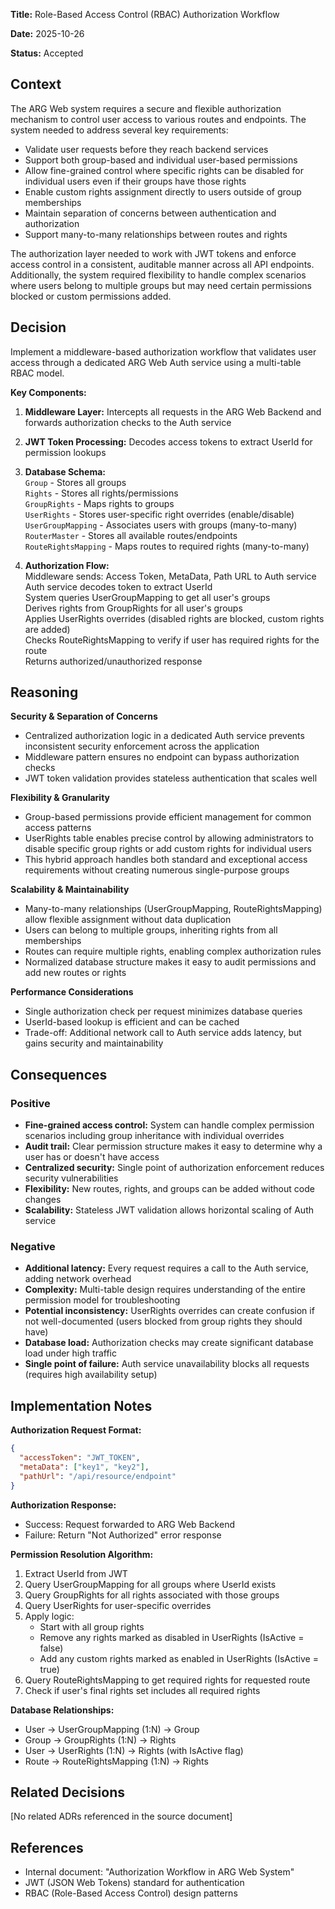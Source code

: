 **Title:** Role-Based Access Control (RBAC) Authorization Workflow

**Date:** 2025-10-26

**Status:** Accepted

## Context

The ARG Web system requires a secure and flexible authorization mechanism to control user access to various routes and endpoints. The system needed to address several key requirements:

- Validate user requests before they reach backend services
- Support both group-based and individual user-based permissions
- Allow fine-grained control where specific rights can be disabled for individual users even if their groups have those rights
- Enable custom rights assignment directly to users outside of group memberships
- Maintain separation of concerns between authentication and authorization
- Support many-to-many relationships between routes and rights

The authorization layer needed to work with JWT tokens and enforce access control in a consistent, auditable manner across all API endpoints. Additionally, the system required flexibility to handle complex scenarios where users belong to multiple groups but may need certain permissions blocked or custom permissions added.

## Decision

Implement a middleware-based authorization workflow that validates user access through a dedicated ARG Web Auth service using a multi-table RBAC model.

**Key Components:**

1. **Middleware Layer:** Intercepts all requests in the ARG Web Backend and forwards authorization checks to the Auth service
2. **JWT Token Processing:** Decodes access tokens to extract UserId for permission lookups
3. **Database Schema:**
    <br> `Group` - Stores all groups
    <br> `Rights` - Stores all rights/permissions
    <br> `GroupRights` - Maps rights to groups
    <br> `UserRights` - Stores user-specific right overrides (enable/disable)
    <br> `UserGroupMapping` - Associates users with groups (many-to-many)
    <br> `RouterMaster` - Stores all available routes/endpoints
    <br> `RouteRightsMapping` - Maps routes to required rights (many-to-many)

4. **Authorization Flow:**
    <br>Middleware sends: Access Token, MetaData, Path URL to Auth service
    <br>Auth service decodes token to extract UserId
    <br>System queries UserGroupMapping to get all user's groups
    <br>Derives rights from GroupRights for all user's groups
    <br>Applies UserRights overrides (disabled rights are blocked, custom rights are added)
    <br>Checks RouteRightsMapping to verify if user has required rights for the route
    <br>Returns authorized/unauthorized response

## Reasoning

**Security & Separation of Concerns**
- Centralized authorization logic in a dedicated Auth service prevents inconsistent security enforcement across the application
- Middleware pattern ensures no endpoint can bypass authorization checks
- JWT token validation provides stateless authentication that scales well

**Flexibility & Granularity**
- Group-based permissions provide efficient management for common access patterns
- UserRights table enables precise control by allowing administrators to disable specific group rights or add custom rights for individual users
- This hybrid approach handles both standard and exceptional access requirements without creating numerous single-purpose groups

**Scalability & Maintainability**
- Many-to-many relationships (UserGroupMapping, RouteRightsMapping) allow flexible assignment without data duplication
- Users can belong to multiple groups, inheriting rights from all memberships
- Routes can require multiple rights, enabling complex authorization rules
- Normalized database structure makes it easy to audit permissions and add new routes or rights

**Performance Considerations**
- Single authorization check per request minimizes database queries
- UserId-based lookup is efficient and can be cached
- Trade-off: Additional network call to Auth service adds latency, but gains security and maintainability

## Consequences

### Positive
- **Fine-grained access control:** System can handle complex permission scenarios including group inheritance with individual overrides
- **Audit trail:** Clear permission structure makes it easy to determine why a user has or doesn't have access
- **Centralized security:** Single point of authorization enforcement reduces security vulnerabilities
- **Flexibility:** New routes, rights, and groups can be added without code changes
- **Scalability:** Stateless JWT validation allows horizontal scaling of Auth service

### Negative
- **Additional latency:** Every request requires a call to the Auth service, adding network overhead
- **Complexity:** Multi-table design requires understanding of the entire permission model for troubleshooting
- **Potential inconsistency:** UserRights overrides can create confusion if not well-documented (users blocked from group rights they should have)
- **Database load:** Authorization checks may create significant database load under high traffic
- **Single point of failure:** Auth service unavailability blocks all requests (requires high availability setup)

## Implementation Notes

**Authorization Request Format:**
```json
{
  "accessToken": "JWT_TOKEN",
  "metaData": ["key1", "key2"],
  "pathUrl": "/api/resource/endpoint"
}
```

**Authorization Response:**
- Success: Request forwarded to ARG Web Backend
- Failure: Return "Not Authorized" error response

**Permission Resolution Algorithm:**
1. Extract UserId from JWT
2. Query UserGroupMapping for all groups where UserId exists
3. Query GroupRights for all rights associated with those groups
4. Query UserRights for user-specific overrides
5. Apply logic:
   - Start with all group rights
   - Remove any rights marked as disabled in UserRights (IsActive = false)
   - Add any custom rights marked as enabled in UserRights (IsActive = true)
6. Query RouteRightsMapping to get required rights for requested route
7. Check if user's final rights set includes all required rights

**Database Relationships:**
- User → UserGroupMapping (1:N) → Group
- Group → GroupRights (1:N) → Rights
- User → UserRights (1:N) → Rights (with IsActive flag)
- Route → RouteRightsMapping (1:N) → Rights

## Related Decisions

[No related ADRs referenced in the source document]

## References

- Internal document: "Authorization Workflow in ARG Web System"
- JWT (JSON Web Tokens) standard for authentication
- RBAC (Role-Based Access Control) design patterns